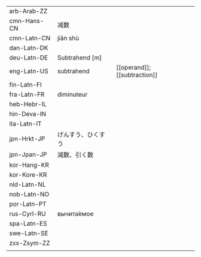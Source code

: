 | | | |
|-|-|-|
| arb-Arab-ZZ |  |  |
| cmn-Hans-CN | 减数 |  |
| cmn-Latn-CN | jiǎn shù |  |
| dan-Latn-DK |  |  |
| deu-Latn-DE | Subtrahend [m] |  |
| eng-Latn-US | subtrahend | [[operand]]; [[subtraction]] |
| fin-Latn-FI |  |  |
| fra-Latn-FR | diminuteur |  |
| heb-Hebr-IL |  |  |
| hin-Deva-IN |  |  |
| ita-Latn-IT |  |  |
| jpn-Hrkt-JP | げんすう、ひくすう |  |
| jpn-Jpan-JP | 減数、引く数 |  |
| kor-Hang-KR |  |  |
| kor-Kore-KR |  |  |
| nld-Latn-NL |  |  |
| nob-Latn-NO |  |  |
| por-Latn-PT |  |  |
| rus-Cyrl-RU | вычита́емое |  |
| spa-Latn-ES |  |  |
| swe-Latn-SE |  |  |
| zxx-Zsym-ZZ |  |  |
|  |  |  |